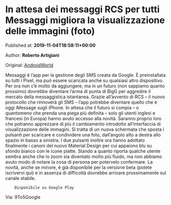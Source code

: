 
# In attesa dei messaggi RCS per tutti Messaggi migliora la visualizzazione delle immagini (foto)

Published at: **2019-11-04T18:58:11+00:00**

Author: **Roberto Artigiani**

Original: [AndroidWorld](https://www.androidworld.it/2019/11/04/attesa-dei-messaggi-rcs-tutti-messaggi-migliora-la-visualizzazione-delle-immagini-foto-678190/)

Messaggi è l’app per la gestione degli SMS creata da Google. È preinstallata su tutti i Pixel, ma può essere scaricata anche su qualsiasi altro dispositivo. Per ora non c’è molto da aggiungere, ma in un futuro (non sappiamo quanto prossimo) dovrebbe diventare l’arma di punta di BigG per aggredire il mercato della messaggistica istantanea. Grazie all’avvento di RCS – il nuovo protocollo che rinnoverà gli SMS – l’app potrebbe diventare quello che è oggi iMessage sugli iPhone.
In attesa che il futuro si compia – o quantomeno che prenda una piega più definita – solo gli utenti inglesi e francesi (in Europa) hanno avuto accesso alla novità. Saranno proprio loro che potranno apprezzare di più il cambiamento introdotto all’interfaccia di visualizzazione delle immagini. Si tratta di un nuova schermata che sposta i pulsanti per scaricare e condividere una foto, dall’angolo alto a destra allo spazio in basso a sinistra.
I due pulsanti inoltre ora hanno adottato finalmente i canoni del nuovo Material Design per cui appaiono blu su sfondo bianco con le icone piatte. Stando a quanto riporta qualche utente sembra anche che lo zoom sia diventato molto più fluido, ma non abbiamo avuto modo di notare la cosa di persona per potervelo confermare. La novità, anche se minore, è già disponibile per la versione beta (potete iscrivervi qui) e in assenza di difficoltà dovrebbe arrivare prossimamente sul canale stabile.

        Disponibile su Google Play
      
Via: 9To5Google
